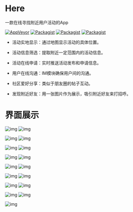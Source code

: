# Here
一款在线寻找附近用户活动的App

[![AppVeyor](https://img.shields.io/appveyor/ci/gruntjs/grunt.svg)](https://github.com/old-traveler/Here)
[![Packagist](https://img.shields.io/packagist/dt/doctrine/orm.svg)](https://pan.baidu.com/s/14ZptwMeYOEo17Vl2qRT7tQ)
[![Packagist](https://img.shields.io/badge/<API>-<25+>-<blue>.svg)](https://github.com/old-traveler/Here)
[![Packagist](https://img.shields.io/badge/<Version>-<1.0.0>-<green>.svg)](https://github.com/old-traveler/Here)


* 活动实地显示：通过地图显示活动的具体位置。

* 活动信息筛选：提取附近一定范围内的活动信息。

* 活动在线申请：实时推送活动发布和申请信息。

* 用户在线沟通：IM模块确保用户间的沟通。

* 社区爱好分享：类似于朋友圈的帖子互动。

* 发现附近好友：用一张图片作为展示，吸引附近好友来打招呼。

# 界面展示

![img](https://github.com/old-traveler/Here/blob/master/img/S80312-163028.jpg)
![img](https://github.com/old-traveler/Here/blob/master/img/S80312-163039.jpg)

![img](https://github.com/old-traveler/Here/blob/master/img/S80312-163045.jpg)
![img](https://github.com/old-traveler/Here/blob/master/img/S80312-163058.jpg)

![img](https://github.com/old-traveler/Here/blob/master/img/S80312-163122.jpg)
![img](https://github.com/old-traveler/Here/blob/master/img/S80312-163228.jpg)

![img](https://github.com/old-traveler/Here/blob/master/img/S80312-163242.jpg)
![img](https://github.com/old-traveler/Here/blob/master/img/S80312-163358.jpg)

![img](https://github.com/old-traveler/Here/blob/master/img/S80312-163430.jpg)
![img](https://github.com/old-traveler/Here/blob/master/img/S80312-163438.jpg)

![img](https://github.com/old-traveler/Here/blob/master/img/S80312-163508.jpg)
![img](https://github.com/old-traveler/Here/blob/master/img/S80312-163624.jpg)

![img](https://github.com/old-traveler/Here/blob/master/img/S80312-163637.jpg)
![img](https://github.com/old-traveler/Here/blob/master/img/S80312-163855.jpg)

![img](https://github.com/old-traveler/Here/blob/master/img/S80312-164610.jpg)
![img](https://github.com/old-traveler/Here/blob/master/img/S80312-164647.jpg)

![img](https://github.com/old-traveler/Here/blob/master/img/S80312-164703.jpg)

